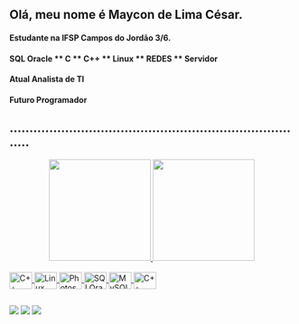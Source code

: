 ## Olá, meu nome é Maycon de Lima César.
#### Estudante na IFSP Campos do Jordão 3/6.
#### SQL Oracle ** C ** C++ ** Linux ** REDES ** Servidor
#### Atual Analista de TI
#### Futuro Programador
## ............................................................................
 

<div align="center">
  <a href="https://github.com/maycovisk">
  <img height="180em" src="https://github-readme-stats.vercel.app/api?username=maycovisk&show_icons=true&theme=onedark&include_all_commits=true&count_private=true"/>
  <img height="180em" src="https://github-readme-stats.vercel.app/api/top-langs/?username=maycovisk&layout=compact&langs_count=7&theme=onedark"/>
</div>
  <div style="display: inline_block"><br>
  <img align="center" alt="C++" height="30" width="40" src="https://cdn.jsdelivr.net/gh/devicons/devicon/icons/cplusplus/cplusplus-original.svg">
  <img align="center" alt="Linux" height="30" width="40" src="https://cdn.jsdelivr.net/gh/devicons/devicon/icons/linux/linux-original.svg">
  <img align="center" alt="Photoshop" height="30" width="40" src="https://cdn.jsdelivr.net/gh/devicons/devicon/icons/photoshop/photoshop-plain.svg">
  <img align="center" alt="SQLOracle" height="30" width="40" src="https://cdn.jsdelivr.net/gh/devicons/devicon/icons/oracle/oracle-original.svg">  
  <img align="center" alt="MySQL" height="30" width="40" src="https://cdn.jsdelivr.net/gh/devicons/devicon/icons/mysql/mysql-original-wordmark.svg">  
  <img align="center" alt="C++" height="30" width="40" src="https://cdn.jsdelivr.net/gh/devicons/devicon/icons/c/c-original.svg">
</div>
  
  ##
  
   
<div> 
   <a href="https://instagram.com/maycovisk" target="_blank"><img src="https://img.shields.io/badge/-Instagram-%23E4405F?style=for-the-badge&logo=instagram&logoColor=white" target="_blank"></a>
 	  <a href = "mailto:maycon.limac@gmail.com"><img src="https://img.shields.io/badge/-Gmail-%23333?style=for-the-badge&logo=gmail&logoColor=white" target="_blank"></a>
  <a href="https://www.linkedin.com/in/mayconlimac" target="_blank"><img src="https://img.shields.io/badge/-LinkedIn-%230077B5?style=for-the-badge&logo=linkedin&logoColor=white" target="_blank"></a> 
 
 
 
</div>
  
  
